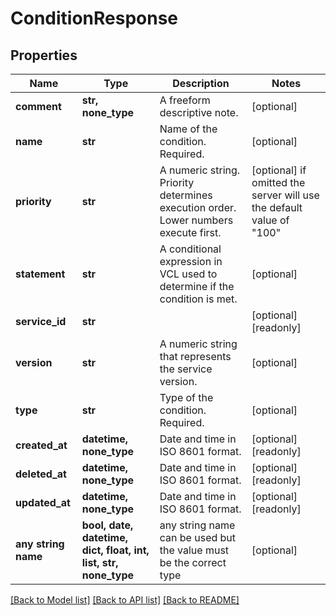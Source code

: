 # ConditionResponse


## Properties
Name | Type | Description | Notes
------------ | ------------- | ------------- | -------------
**comment** | **str, none_type** | A freeform descriptive note. | [optional] 
**name** | **str** | Name of the condition. Required. | [optional] 
**priority** | **str** | A numeric string. Priority determines execution order. Lower numbers execute first. | [optional]  if omitted the server will use the default value of "100"
**statement** | **str** | A conditional expression in VCL used to determine if the condition is met. | [optional] 
**service_id** | **str** |  | [optional] [readonly] 
**version** | **str** | A numeric string that represents the service version. | [optional] 
**type** | **str** | Type of the condition. Required. | [optional] 
**created_at** | **datetime, none_type** | Date and time in ISO 8601 format. | [optional] [readonly] 
**deleted_at** | **datetime, none_type** | Date and time in ISO 8601 format. | [optional] [readonly] 
**updated_at** | **datetime, none_type** | Date and time in ISO 8601 format. | [optional] [readonly] 
**any string name** | **bool, date, datetime, dict, float, int, list, str, none_type** | any string name can be used but the value must be the correct type | [optional]

[[Back to Model list]](../README.md#documentation-for-models) [[Back to API list]](../README.md#documentation-for-api-endpoints) [[Back to README]](../README.md)


